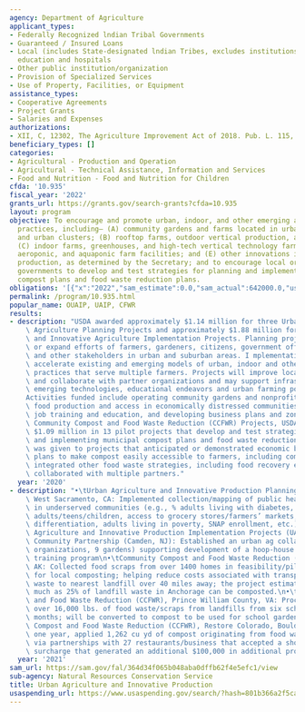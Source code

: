 ```yaml
---
agency: Department of Agriculture
applicant_types:
- Federally Recognized lndian Tribal Governments
- Guaranteed / Insured Loans
- Local (includes State-designated lndian Tribes, excludes institutions of higher
  education and hospitals
- Other public institution/organization
- Provision of Specialized Services
- Use of Property, Facilities, or Equipment
assistance_types:
- Cooperative Agreements
- Project Grants
- Salaries and Expenses
authorizations:
- XII, C, 12302, The Agriculture Improvement Act of 2018. Pub. L. 115, 334.
beneficiary_types: []
categories:
- Agricultural - Production and Operation
- Agricultural - Technical Assistance, Information and Services
- Food and Nutrition - Food and Nutrition for Children
cfda: '10.935'
fiscal_year: '2022'
grants_url: https://grants.gov/search-grants?cfda=10.935
layout: program
objective: To encourage and promote urban, indoor, and other emerging agricultural
  practices, including— (A) community gardens and farms located in urban areas, suburbs,
  and urban clusters; (B) rooftop farms, outdoor vertical production, and green walls;
  (C) indoor farms, greenhouses, and high-tech vertical technology farms; (D) hydroponic,
  aeroponic, and aquaponic farm facilities; and (E) other innovations in agricultural
  production, as determined by the Secretary; and to encourage local or municipal
  governments to develop and test strategies for planning and implementing municipal
  compost plans and food waste reduction plans.
obligations: '[{"x":"2022","sam_estimate":0.0,"sam_actual":642000.0,"usa_spending_actual":14096740.82},{"x":"2023","sam_estimate":13685000.0,"sam_actual":0.0,"usa_spending_actual":25422899.61},{"x":"2024","sam_estimate":7500000.0,"sam_actual":0.0,"usa_spending_actual":13826210.48}]'
permalink: /program/10.935.html
popular_name: OUAIP, UAIP, CFWR
results:
- description: "USDA awarded approximately $1.14 million for three Urban and Innovative\
    \ Agriculture Planning Projects and approximately $1.88 million for seven Urban\
    \ and Innovative Agriculture Implementation Projects. Planning projects initiate\
    \ or expand efforts of farmers, gardeners, citizens, government officials, schools\
    \ and other stakeholders in urban and suburban areas. I mplementation projects\
    \ accelerate existing and emerging models of urban, indoor and other agricultural\
    \ practices that serve multiple farmers. Projects will improve local food access\
    \ and collaborate with partner organizations and may support infrastructure needs,\
    \ emerging technologies, educational endeavors and urban farming policy implementation.\n\
    Activities funded include operating community gardens and nonprofit farms, increasing\
    \ food production and access in economically distressed communities, providing\
    \ job training and education, and developing business plans and zoning. \nThrough\
    \ Community Compost and Food Waste Reduction (CCFWR) Projects, USDA invested approximately\
    \ $1.09 million in 13 pilot projects that develop and test strategies for planning\
    \ and implementing municipal compost plans and food waste reduction. Priority\
    \ was given to projects that anticipated or demonstrated economic benefits, incorporated\
    \ plans to make compost easily accessible to farmers, including community gardeners,\
    \ integrated other food waste strategies, including food recovery efforts, and\
    \ collaborated with multiple partners."
  year: '2020'
- description: "•\tUrban Agriculture and Innovative Production Planning Projects (UAIP-PP),\
    \ West Sacramento, CA: Implemented collection/mapping of public health data points\
    \ in underserved communities (e.g., % adults living with diabetes, % of overweight\
    \ adults/teens/children, access to grocery stores/farmers’ markets, housing cost\
    \ differentiation, adults living in poverty, SNAP enrollment, etc.)\n•\tUrban\
    \ Agriculture and Innovative Production Implementation Projects (UAIP-IP), Parkside\
    \ Community Partnership (Camden, NJ): Established an urban ag collaborative (12\
    \ organizations, 9 gardens) supporting development of a hoop-house network and\
    \ training program\n•\tCommunity Compost and Food Waste Reduction (CCFWR), Anchorage,\
    \ AK: Collected food scraps from over 1400 homes in feasibility/pilot project\
    \ for local composting; helping reduce costs associated with transporting municipal\
    \ waste to nearest landfill over 40 miles away; the project estimates that as\
    \ much as 25% of landfill waste in Anchorage can be composted.\n•\tCommunity Compost\
    \ and Food Waste Reduction (CCFWR), Prince William County, VA: Processed/diverted\
    \ over 16,000 lbs. of food waste/scraps from landfills from six schools in three\
    \ months; will be converted to compost to be used for school gardens. \n•\tCommunity\
    \ Compost and Food Waste Reduction (CCFWR), Restore Colorado, Boulder, CO: In\
    \ one year, applied 1,262 cu yd of compost originating from food waste accessed\
    \ via partnerships with 27 restaurants/business that accepted a short-term 1%\
    \ surcharge that generated an additional $100,000 in additional project funding."
  year: '2021'
sam_url: https://sam.gov/fal/364d34f065b048aba0dffb62f4e5efc1/view
sub-agency: Natural Resources Conservation Service
title: Urban Agriculture and Innovative Production
usaspending_url: https://www.usaspending.gov/search/?hash=801b366a2f5cad9f1af7d6dbb2db9aaf
---
```


